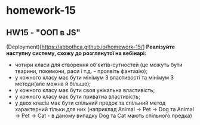 # homework-15
## HW15 - "ООП в JS"
(Deployment)[https://abbothca.github.io/homework-15/]
**Реалізуйте наступну систему, схожу до розглянутої на вебінарі:**
- чотири класи для створення об'єктів-сутностей (це можуть бути тварини, покемони, раси і т.д. - проявіть фантазію);
- у кожного класу має бути мінімум 3 властивості та мінімум 3 методи(але можна й більше);
- у кожного класу має бути своя унікальна властивість;
- у кожного класу має бути приватна властивість;
- у двох класів має бути спільний предок та спільний метод характерний тільки для них (наприклад Animal -> Pet -> Dog та Animal -> Pet -> Cat - в даному випадку Dog та Cat мають спільного предка)
